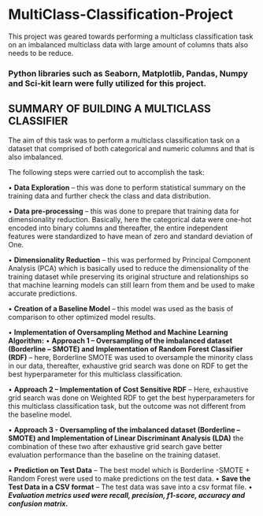 # MultiClass-Classification-Project

This project was geared towards performing a multiclass classification task on an imbalanced  multiclass data with large amount of columns thats also needs to be reduce.

### Python libraries such as Seaborn, Matplotlib, Pandas, Numpy and Sci-kit learn were fully utilized for this project.

## SUMMARY OF BUILDING A MULTICLASS CLASSIFIER
The aim of this task was to perform a multiclass classification task on a dataset that comprised of both categorical and numeric columns and that is also imbalanced.

The following steps were carried out to accomplish the task:

•	**Data Exploration** – this was done to perform statistical summary on the training data and further check the class and data distribution. 

•	**Data pre-processing** – this was done to prepare that training data for dimensionality reduction. Basically, here the categorical data were one-hot encoded into binary columns and thereafter, the entire independent features were standardized to have mean of zero and standard deviation of One.

•	**Dimensionality Reduction** – this was performed by Principal Component Analysis (PCA) which is basically used to reduce the dimensionality of the training dataset while preserving its original structure and relationships so that machine learning models can still learn from them and be used to make accurate predictions.

•	**Creation of a Baseline Model** – this model was used as the basis of comparison to other optimized model results.

•	**Implementation of Oversampling Method and Machine Learning Algorithm:**
•	**Approach 1 – Oversampling of the imbalanced dataset (Borderline – SMOTE) and Implementation of Random Forest Classifier (RDF)** – here, Borderline SMOTE was used to oversample the minority class in our data, thereafter, exhaustive grid search was done on RDF to get the best hyperparameter for this multiclass classification.

•	**Approach 2 – Implementation of Cost Sensitive RDF** – Here, exhaustive grid search was done on Weighted RDF to get the best hyperparameters for this multiclass classification task, but the outcome was not different from the baseline model.

•	**Approach 3 - Oversampling of the imbalanced dataset (Borderline – SMOTE) and Implementation of Linear Discriminant Analysis (LDA)** the combination of these two after exhaustive grid search gave better evaluation performance than the baseline on the training dataset.

•	**Prediction on Test Data** – The best model which is Borderline -SMOTE + Random Forest were used to make predictions on the test data.
•	**Save the Test Data in a CSV format** – The test data was save into a csv format file.
•	***Evaluation metrics used were recall, precision, f1-score, accuracy and confusion matrix.***
